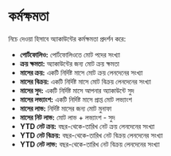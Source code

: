 # **কর্মক্ষমতা**

নিচে দেওয়া হিসাবে অ্যাকাউন্টের কর্মক্ষমতা প্রদর্শন করে:
- **পোর্টফোলিও:** পোর্টফোলিওতে মোট পদের সংখ্যা
- **ক্রয় ক্ষমতা:** অ্যাকাউন্টের জন্য মোট ক্রয় ক্ষমতা
- **মাসের ক্রয়:** একটি নির্দিষ্ট মাসে মোট ক্রয় লেনদেনের সংখ্যা
- **মাসের বিক্রয়:** একটি নির্দিষ্ট মাসে মোট বিক্রয় লেনদেনের সংখ্যা
- **মাসের সুদ:** একটি নির্দিষ্ট মাসে আপনার অ্যাকাউন্টে সুদ
- **মাসের লভ্যাংশ:** একটি নির্দিষ্ট মাসে প্রাপ্ত মোট লভ্যাংশ
- **মাসের লাভ:** নির্দিষ্ট মাসের জন্য মোট মুনাফা
- **মাসের নিট লাভ:** মোট লাভ + লভ্যাংশ - সুদ
- **YTD নেট ক্রয়:** বছর-থেকে-তারিখ নেট ক্রয় লেনদেনের সংখ্যা
- **YTD নেট বিক্রয়:** বছর-থেকে-তারিখ নেট বিক্রয় লেনদেনের সংখ্যা
- **YTD নেট লাভ:** বছর-থেকে-তারিখ নেট বিক্রয় লেনদেনের সংখ্যা
